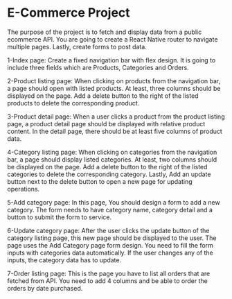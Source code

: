 # E-Commerce Project
The purpose of the project is to fetch and display data from a public ecommerce API. You are going to create a React Native router to navigate multiple pages. Lastly, create forms to post data.

1-Index page:
Create a fixed navigation bar with flex design. It is going to include three fields which are Products, Categories and Orders.

2-Product listing page:
When clicking on products from the navigation bar, a page should open with listed products. At least, three columns should be displayed on the page. Add a delete button to the right of the listed products to delete the corresponding product.

3-Product detail page:
When a user clicks a product from the product listing page, a product detail page should be displayed with relative product content. In the detail page, there should be at least five columns of product data.

4-Category listing page:
When clicking on categories from the navigation bar, a page should display listed categories. At least, two columns should be displayed on the page. Add a delete button to the right of the listed categories to delete the corresponding category. Lastly, Add an update button next to the delete button to open a new page for updating operations.

5-Add category page:
In this page, You should design a form to add a new category. The form needs to have category name, category detail and a button to submit the form to service.

6-Update category page:
After the user clicks the update button of the category listing page, this new page should be displayed to the user. The page uses the Add Category page form design. You need to fill the form inputs with categories data automatically. If the user changes any of the inputs, the category data has to update.

7-Order listing page:
This is the page you have to list all orders that are fetched from API. You need to add 4 columns and be able to order the orders by date purchased.
